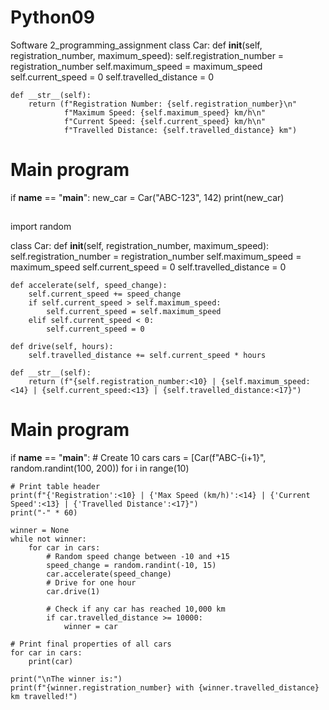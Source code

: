 # Python09
Software 2_programming_assignment
class Car:
    def __init__(self, registration_number, maximum_speed):
        self.registration_number = registration_number
        self.maximum_speed = maximum_speed
        self.current_speed = 0
        self.travelled_distance = 0

    def __str__(self):
        return (f"Registration Number: {self.registration_number}\n"
                f"Maximum Speed: {self.maximum_speed} km/h\n"
                f"Current Speed: {self.current_speed} km/h\n"
                f"Travelled Distance: {self.travelled_distance} km")

# Main program
if __name__ == "__main__":
    new_car = Car("ABC-123", 142)
    print(new_car)
##
import random

class Car:
    def __init__(self, registration_number, maximum_speed):
        self.registration_number = registration_number
        self.maximum_speed = maximum_speed
        self.current_speed = 0
        self.travelled_distance = 0

    def accelerate(self, speed_change):
        self.current_speed += speed_change
        if self.current_speed > self.maximum_speed:
            self.current_speed = self.maximum_speed
        elif self.current_speed < 0:
            self.current_speed = 0

    def drive(self, hours):
        self.travelled_distance += self.current_speed * hours

    def __str__(self):
        return (f"{self.registration_number:<10} | {self.maximum_speed:<14} | {self.current_speed:<13} | {self.travelled_distance:<17}")

# Main program
if __name__ == "__main__":
    # Create 10 cars
    cars = [Car(f"ABC-{i+1}", random.randint(100, 200)) for i in range(10)


    # Print table header
    print(f"{'Registration':<10} | {'Max Speed (km/h)':<14} | {'Current Speed':<13} | {'Travelled Distance':<17}")
    print("-" * 60)

    winner = None
    while not winner:
        for car in cars:
            # Random speed change between -10 and +15
            speed_change = random.randint(-10, 15)
            car.accelerate(speed_change)
            # Drive for one hour
            car.drive(1)

            # Check if any car has reached 10,000 km
            if car.travelled_distance >= 10000:
                winner = car

    # Print final properties of all cars
    for car in cars:
        print(car)

    print("\nThe winner is:")
    print(f"{winner.registration_number} with {winner.travelled_distance} km travelled!")
    

